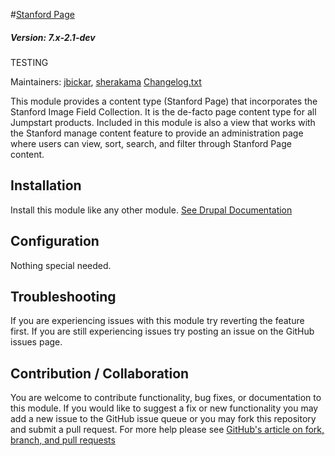 #[Stanford Page](https://github.com/SU-SWS/stanford_page)
##### Version: 7.x-2.1-dev

TESTING

Maintainers: [jbickar](https://github.com/jbickar), [sherakama](https://github.com/sherakama)
[Changelog.txt](CHANGELOG.txt)

This module provides a content type (Stanford Page) that incorporates the Stanford Image Field Collection. It is the de-facto page content type for all Jumpstart products. Included in this module is also a view that works with the Stanford manage content feature to provide an administration page where users can view, sort, search, and filter through Stanford Page content.


Installation
---

Install this module like any other module. [See Drupal Documentation](https://drupal.org/documentation/install/modules-themes/modules-7)

Configuration
---

Nothing special needed.

Troubleshooting
---

If you are experiencing issues with this module try reverting the feature first. If you are still experiencing issues try posting an issue on the GitHub issues page.

Contribution / Collaboration
---

You are welcome to contribute functionality, bug fixes, or documentation to this module. If you would like to suggest a fix or new functionality you may add a new issue to the GitHub issue queue or you may fork this repository and submit a pull request. For more help please see [GitHub's article on fork, branch, and pull requests](https://help.github.com/articles/using-pull-requests)
